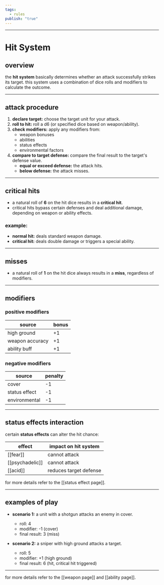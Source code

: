 ```yaml
---
tags:
  - rules
publish: "true"
---
```

---
# Hit System


## overview

the **hit system** basically determines whether an attack successfully strikes its target. this system uses a combination of dice rolls and modifiers to calculate the outcome.

---

## attack procedure

1. **declare target:** choose the target unit for your attack.
2. **roll to hit:** roll a d6 (or specified dice based on weapon/ability).
3. **check modifiers:** apply any modifiers from:
   - weapon bonuses
   - abilities
   - status effects
   - environmental factors
4. **compare to target defense:** compare the final result to the target's defense value.
   - **equal or exceed defense:** the attack hits.
   - **below defense:** the attack misses.

---

## critical hits

- a natural roll of **6** on the hit dice results in a **critical hit**.
- critical hits bypass certain defenses and deal additional damage, depending on weapon or ability effects.

### example:

- **normal hit:** deals standard weapon damage.
- **critical hit:** deals double damage or triggers a special ability.

---

## misses

- a natural roll of **1** on the hit dice always results in a **miss**, regardless of modifiers.

---

## modifiers

### positive modifiers
| source           | bonus |
| ----------------- | ----- |
| high ground      | +1    |
| weapon accuracy  | +1    |
| ability buff     | +1    |

### negative modifiers
| source           | penalty |
| ----------------- | ------- |
| cover            | -1      |
| status effect    | -1      |
| environmental    | -1      |

---
## status effects interaction

certain **status effects** can alter the hit chance:

| effect          | impact on hit system   |
| --------------- | ---------------------- |
| [[fear]]        | cannot attack          |
| [[psychadelic]] | cannot attack          |
| [[acid]]        | reduces target defense |

for more details refer to the [[status effect page]].

---

## examples of play

- **scenario 1:** a unit with a shotgun attacks an enemy in cover.
  - roll: 4
  - modifier: -1 (cover)
  - final result: 3 (miss)

- **scenario 2:** a sniper with high ground attacks a target.
  - roll: 5
  - modifier: +1 (high ground)
  - final result: 6 (hit, critical hit triggered)

---

for more details refer to the [[weapon page]] and [[ability page]].
